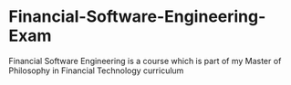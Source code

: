 # Financial-Software-Engineering-Exam
Financial Software Engineering is a course which is part of my Master of Philosophy in Financial Technology curriculum
